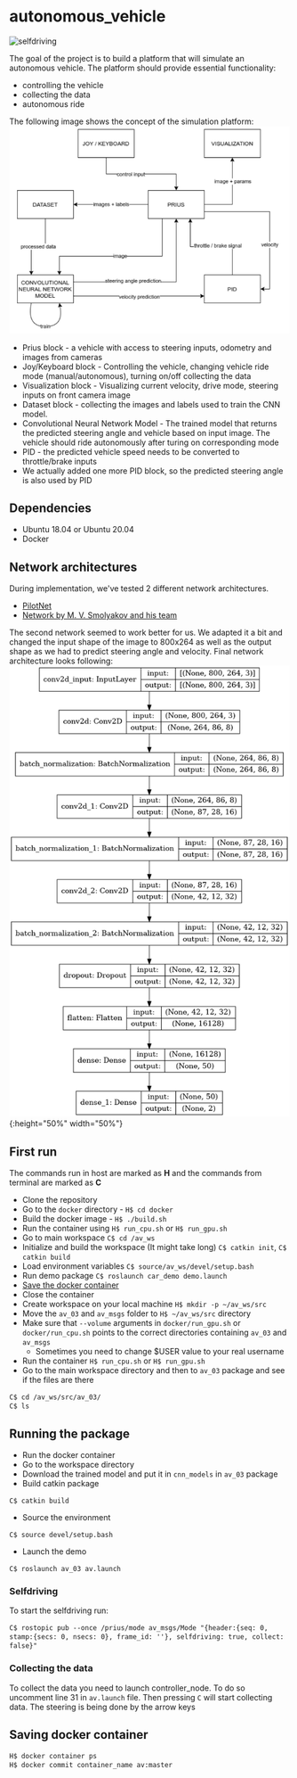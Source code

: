 # autonomous_vehicle
![selfdriving](img/self_drive.gif)

The goal of the project is to build a platform that will simulate an autonomous vehicle. The platform should provide essential functionality:
- controlling the vehicle
- collecting the data
- autonomous ride

The following image shows the concept of the simulation platform:
![platform_concept](img/platform_concept.png)
- Prius block - a vehicle with access to steering inputs, odometry and images from cameras
- Joy/Keyboard block - Controlling the vehicle, changing vehicle ride mode (manual/autonomous), turning on/off collecting the data
- Visualization block - Visualizing current velocity, drive mode, steering inputs on front camera image
- Dataset block - collecting the images and labels used to train the CNN model.
- Convolutional Neural Network Model - The trained model that returns the predicted steering angle and vehicle based on input image. The vehicle should ride autonomously after turing on corresponding mode
- PID - the predicted vehicle speed needs to be converted to throttle/brake inputs
- We actually added one more PID block, so the predicted steering angle is also used by PID

## Dependencies
- Ubuntu 18.04 or Ubuntu 20.04
- Docker

## Network architectures
During implementation, we've tested 2 different network architectures. 
- [PilotNet](https://arxiv.org/pdf/2010.08776.pdf?fbclid=IwAR0gxHvJrJUz59P3dSA-cJEfDyx9VJt9h9UNq9GXf9hb74VNLjDN8VhLfjs)
- [Network by M. V. Smolyakov and his team](https://www.researchgate.net/publication/334080652_Self-Driving_Car_Steering_Angle_Prediction_Based_On_Deep_Neural_Network_An_Example_Of_CarND_Udacity_Simulator)

The second network seemed to work better for us. We adapted it a bit and changed the input shape of the image to 800x264
as well as the output shape as we had to predict steering angle and velocity. Final network architecture looks following:
![network_architecture](img/model.png){:height="50%" width="50%"}

## First run
The commands run in host are marked as **H** and the commands from terminal are marked as **C**

- Clone the repository
- Go to the `docker` directory - `H$ cd docker`
- Build the docker image - `H$ ./build.sh` 
- Run the container using `H$ run_cpu.sh` or `H$ run_gpu.sh`
- Go to main workspace `C$ cd /av_ws`
- Initialize and build the workspace (It might take long) `C$ catkin init`, `C$ catkin build`
- Load environment variables `C$ source/av_ws/devel/setup.bash`
- Run demo package `C$ roslaunch car_demo demo.launch`
- [Save the docker container](#saving-docker-container)
- Close the container 
- Create workspace on your local machine `H$ mkdir -p ~/av_ws/src`
- Move the `av_03` and `av_msgs` folder to `H$ ~/av_ws/src` directory
- Make sure that `--volume` arguments in `docker/run_gpu.sh` or `docker/run_cpu.sh` points to the correct directories containing `av_03` and `av_msgs`
    * Sometimes you need to change $USER value to your real username
- Run the container `H$ run_cpu.sh` or `H$ run_gpu.sh`
- Go to the main workspace directory and then to `av_03` package and see if the files are there
```
C$ cd /av_ws/src/av_03/
C$ ls
```

## Running the package
- Run the docker container
- Go to the workspace directory
- Download the trained model and put it in `cnn_models` in `av_03` package 
- Build catkin package
```
C$ catkin build
```
- Source the environment
```
C$ source devel/setup.bash
```
- Launch the demo
```
C$ roslaunch av_03 av.launch
```

### Selfdriving
To start the selfdriving run:
```
C$ rostopic pub --once /prius/mode av_msgs/Mode "{header:{seq: 0, stamp:{secs: 0, nsecs: 0}, frame_id: ''}, selfdriving: true, collect: false}"
```

### Collecting the data 
To collect the data you need to launch controller_node. To do so uncomment line 31 in `av.launch` file.
Then pressing `C` will start collecting data. The steering is being done by the arrow keys

## Saving docker container
```
H$ docker container ps
H$ docker commit container_name av:master
```